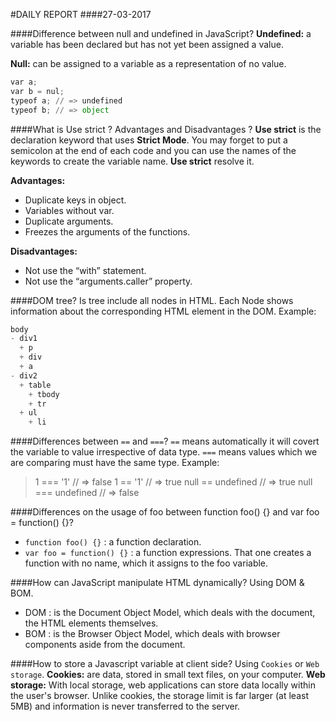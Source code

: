 #DAILY REPORT
####27-03-2017

####Difference between null and undefined in JavaScript?
**Undefined:** a variable has been declared but has not yet been assigned a value.

**Null:** can be assigned to a variable as a representation of no value.

```python
var a;
var b = nul;
typeof a; // => undefined
typeof b; // => object
```

####What is Use strict ? Advantages and Disadvantages ?
**Use strict** is the declaration keyword that uses **Strict Mode**.
You may forget to put a semicolon at the end of each code and you can use the names of the keywords to create the variable name. **Use strict** resolve it.

**Advantages:**
- Duplicate keys in object.
- Variables without var.
- Duplicate arguments.
- Freezes the arguments of the functions.

**Disadvantages:**
- Not use the “with” statement.
- Not use the “arguments.caller” property.

####DOM tree?
Is tree include all nodes in HTML. Each Node shows information about the corresponding HTML element in the DOM.
Example:
```python
body
- div1
  + p
  + div
  + a
- div2
  + table
    + tbody
    + tr
  + ul
    + li
```

####Differences between `==` and `===`?
`==` means automatically it will covert the variable to value irrespective of data type.
`===` means values which we are comparing must have the same type.
Example:
>1 === '1' // => false
>1 == '1' // => true
>null == undefined // => true
>null === undefined // => false

####Differences on the usage of foo between function foo() {} and var foo = function() {}?
- `function foo() {}` : a function declaration.
- `var foo = function() {}` : a function expressions. That one creates a function with no name, which it assigns to the foo variable.

####How can JavaScript manipulate HTML dynamically?
Using DOM & BOM.
- DOM : is the Document Object Model, which deals with the document, the HTML elements themselves.
- BOM : is the Browser Object Model, which deals with browser components aside from the document.

####How to store a Javascript variable at client side?
Using `Cookies` or `Web storage`.
**Cookies:** are data, stored in small text files, on your computer.
**Web storage:** With local storage, web applications can store data locally within the user's browser. Unlike cookies, the storage limit is far larger (at least 5MB) and information is never transferred to the server.
